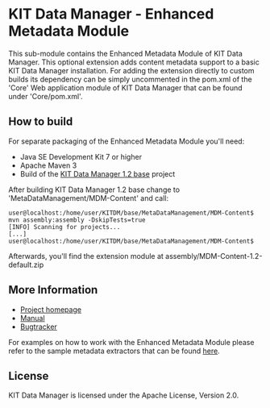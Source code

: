 # KIT Data Manager - Enhanced Metadata Module

This sub-module contains the Enhanced Metadata Module of KIT Data Manager. This optional extension adds content metadata support to 
a basic KIT Data Manager installation. For adding the extension directly to custom builds its dependency can be simply uncommented 
in the pom.xml of the 'Core' Web application module of KIT Data Manager that can be found under 'Core/pom.xml'.

## How to build

For separate packaging of the Enhanced Metadata Module you'll need:

* Java SE Development Kit 7 or higher
* Apache Maven 3
* Build of the [KIT Data Manager 1.2 base](https://github.com/kit-data-manager/base) project

After building KIT Data Manager 1.2 base change to 'MetaDataManagement/MDM-Content' and call:

```
user@localhost:/home/user/KITDM/base/MetaDataManagement/MDM-Content$ mvn assembly:assembly -DskipTests=true
[INFO] Scanning for projects...
[...]
user@localhost:/home/user/KITDM/base/MetaDataManagement/MDM-Content$
```
Afterwards, you'll find the extension module at assembly/MDM-Content-1.2-default.zip

## More Information

* [Project homepage](http://datamanager.kit.edu/)
* [Manual](http://datamanager.kit.edu/dama/manual/index.html)
* [Bugtracker](http://datamanager.kit.edu/bugtracker/thebuggenie/)

For examples on how to work with the Enhanced Metadata Module please refer to the sample metadata extractors that can be found [here](https://github.com/kit-data-manager/base/tree/master/MetaDataManagement/MDM-Content/src/main/java/edu/kit/dama/mdm/content/impl).

## License

KIT Data Manager is licensed under the Apache License, Version 2.0.


